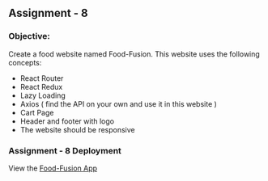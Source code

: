 ## Assignment - 8

### Objective: 
Create a food website named Food-Fusion. This website uses the following concepts:
- React Router
- React Redux
- Lazy Loading
- Axios ( find the API on your own and use it in this website )
- Cart Page
- Header and footer with logo
- The website should be responsive

### Assignment - 8 Deployment
View the [Food-Fusion App](https://tutedude-food-fusion-app-assignment-8.netlify.app/)
